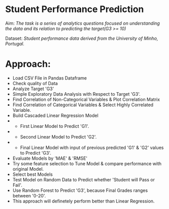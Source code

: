 # Student Performance Prediction

Aim: *The task is a series of analytics questions focused on understanding the data and its relation to predicting
the target(G3 >= 10)*


Dataset: *Student performance data derived from the University of Minho, Portugal.*


# Approach:
  - Load CSV File in Pandas Dataframe
  - Check quality of Data
  - Analyze Target 'G3'
  - Simple Exploratory Data Analysis with Respect to Target 'G3'.
  - Find Correlation of Non-Categorical Variables & Plot Correlation Matrix
  - Find Correlation of Categorical Variables & Select Highly Correlated Variable.
  - Build Cascaded Linear Regression Model
  - - First Linear Model to Predict 'G1'.
  - - Second Linear Model to Predict 'G2'.
  - - Final Linear Model with input of previous predicted 'G1' & 'G2' values to Predict 'G3'. 
  - Evaluate Models by 'MAE' & 'RMSE'
  - Try some feature selection to Tune Model & compare performance with original Model.
  - Select best Models
  - Test Model on Random Data to Predict whether 'Student will Pass or Fail'.
  - Use Random Forest to Predict 'G3', because Final Grades ranges between '0-20'.
  - This approach will definetely perform better than Linear Regression.
